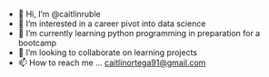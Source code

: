 - 👋 Hi, I’m @caitlinruble
- 👀 I’m interested in a career pivot into data science
- 🌱 I’m currently learning python programming in preparation for a bootcamp
- 💞️ I’m looking to collaborate on learning projects
- 📫 How to reach me ... caitlinortega91@gmail.com

<!---
caitlinruble/caitlinruble is a ✨ special ✨ repository because its `README.md` (this file) appears on your GitHub profile.
You can click the Preview link to take a look at your changes.
--->
